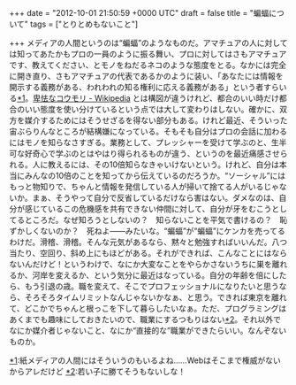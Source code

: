 
+++
date = "2012-10-01 21:50:59 +0000 UTC"
draft = false
title = "蝙蝠について"
tags = ["とりとめもないこと"]

+++
メディアの人間というのは“蝙蝠”のようなものだ。アマチュアの人に対しては知ってあたかもプロの一員のように振る舞い、プロに対してはさもアマチュアです、教えてください、とモノをねだるネコのような態度をとる。なかには完全に開き直り、さもアマチュアの代表であるかのように装い、「あなたには情報を開示する義務がある、われわれの知る権利に応える義務がある」という者すらいる<a href="#f1" name="fn1" title="紙メディアの人間にはそういうのもいるよね……Webはそこまで権威がないからアレだけど">*1</a>。<a href="http://ja.wikipedia.org/wiki/%E5%8D%91%E6%80%AF%E3%81%AA%E3%82%B3%E3%82%A6%E3%83%A2%E3%83%AA">卑怯なコウモリ - Wikipedia</a> とは構図が違うけれど、都合のいい時だけ都合のいい態度を使い分けているという点では大して変わりはしない。確かに、双方を媒介するためにはそうせざるを得ない部分もある。けれど最近、そういった宙ぶらりんなところが結構嫌になっている。そもそも自分はプロの会話に加わるにはモノを知らなさすぎる。業務として、プレッシャーを受けて学ぶのと、生半可な好奇心で学ぶのとはやはり得られるものが違う、というのを最近痛感させられる。人に教えるには、その10倍知らなきゃいけないという。けれど、自分は本当にみんなの10倍のことを知ってから伝えているのだろうか。“ソーシャル”にはもっと物知りで、ちゃんと情報を発信している人が掃いて捨てる人がいるじゃないか。まぁ、そうやって自分で反省しているだけなら害はない。ダメなのは、自分が感じているこの危機感を共有できない仲間に対して、自分が牙をむこうとしてるところだ。なぜ知ろうとしないの？　知らないことを平気で書けるの？　恥ずかしくないのか？　死ねよ――みたいな。“蝙蝠”が“蝙蝠”にケンカを売ってるわけだ。滑稽、滑稽。そんな元気があるなら、黙々と勉強すればいいんだ。八つ当たり、空回り、斜め上にもほどがある。それができれば、こんなことにはならないんだけど！というわけで、なにか大変なことをやらかさないうちに巣を離れるか、河岸を変えるか、という気分に最近はなっている。自分の年齢を倍にしたら、もう引退の歳。職を変えて、そこでプロフェッショナルになりたいと思うなら、そろそろタイムリミットなんじゃないかなぁ、と思う。できれば東京を離れて、どこかでちゃんと根っこを下して暮らしたいなぁ。ただ、プログラミングはあくまでも趣味にしておきたいので、職業にするつもりはない<a href="#f2" name="fn2" title="若い子に勝てそうもないしな！">*2</a>。それ以外でなにか媒介者じゃないこと、なにか“直接的な”職業ができたらいい。なんぞないものか。
<div class="footnote">
<a href="#fn1" name="f1" class="footnote-number">*1</a><span class="footnote-delimiter">:</span><span class="footnote-text">紙メディアの人間にはそういうのもいるよね……Webはそこまで権威がないからアレだけど</span>
<a href="#fn2" name="f2" class="footnote-number">*2</a><span class="footnote-delimiter">:</span><span class="footnote-text">若い子に勝てそうもないしな！</span>
</div>

